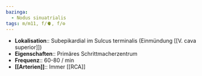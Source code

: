 ```yaml
---
bazinga:
  - Nodus sinuatrialis
tags: m/m11, f/🫀, f/⚙️
---
```

- **Lokalisation**:: Subepikardial im Sulcus terminalis (Einmündung [[V. cava superior]])
- **Eigenschaften**:: Primäres Schrittmacherzentrum
- **Frequenz**:: 60-80 / min
- **[[Arterien]]**:: Immer [[RCA]]